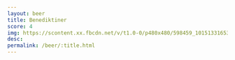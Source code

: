 ```yaml
---
layout: beer
title: Benediktiner
score: 4
img: https://scontent.xx.fbcdn.net/v/t1.0-0/p480x480/598459_10151331653573745_57128822_n.jpg?oh=18cdc415b85df8e872c47b6db321320e&oe=58C7CEBC
desc: 
permalink: /beer/:title.html
---
```

